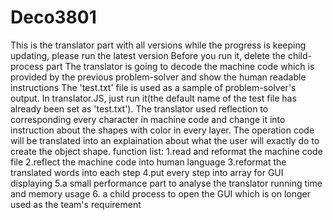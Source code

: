 # Deco3801
This is the translator part with all versions while the progress is keeping updating, please run the latest version
Before you run it, delete the child-process part
The translator is going to decode the machine code which is provided by the previous problem-solver and show the human readable instructions
The 'test.txt' file is used as a sample of problem-solver's output. In translator.JS, just run it(the default name of the test file has already been set as 'test.txt').
The translator used reflection to corresponding every character in machine code and change it into instruction about the shapes with color in every layer. The operation code will be translated into an explaination about what the user will exactly do to create the object shape.
function list:
  1.read and reformat the machine code file
  2.reflect the machine code into human language
  3.reformat the translated words into each step
  4.put every step into array for GUI displaying
  5.a small performance part to analyse the translator running time and memory usage
  6. a child process to open the GUI which is on longer used as the team's requirement
